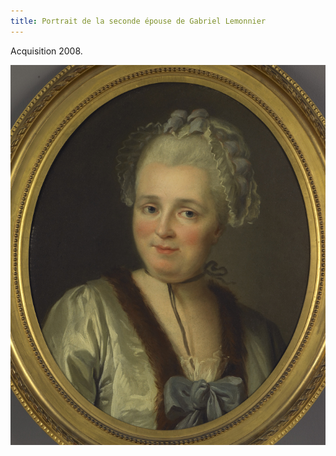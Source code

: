```yaml
---
title: Portrait de la seconde épouse de Gabriel Lemonnier
---
```


Acquisition 2008.

![Portrait de la seconde épouse de Gabriel Lemonnier](/fichiers/oeuvres/2008-lemonnier-epouse.jpg)
